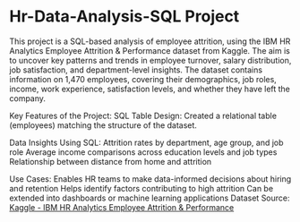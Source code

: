 # Hr-Data-Analysis-SQL Project

This project is a SQL-based analysis of employee attrition, using the IBM HR Analytics Employee Attrition & Performance dataset from Kaggle. The aim is to uncover key patterns and trends in employee turnover, salary distribution, job satisfaction, and department-level insights.
The dataset contains information on 1,470 employees, covering their demographics, job roles, income, work experience, satisfaction levels, and whether they have left the company.

Key Features of the Project:
SQL Table Design: Created a relational table (employees) matching the structure of the dataset.

Data Insights Using SQL:
Attrition rates by department, age group, and job role
Average income comparisons across education levels and job types
Relationship between distance from home and attrition

Use Cases:
Enables HR teams to make data-informed decisions about hiring and retention
Helps identify factors contributing to high attrition
Can be extended into dashboards or machine learning applications
Dataset Source:
[Kaggle - IBM HR Analytics Employee Attrition & Performance](https://www.kaggle.com/datasets/pavansubhasht/ibm-hr-analytics-attrition-dataset)

